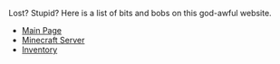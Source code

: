 Lost? Stupid? Here is a list of bits and bobs on this god-awful website.

* [Main Page](/)
* [Minecraft Server](/minecraft)
* [Inventory](/inventory)
